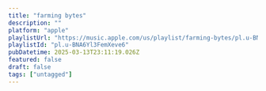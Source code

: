```yaml
---
title: "farming bytes"
description: ""
platform: "apple"
playlistUrl: "https://music.apple.com/us/playlist/farming-bytes/pl.u-BNA6Yl3FemXeve6"
playlistId: "pl.u-BNA6Yl3FemXeve6"
pubDatetime: 2025-03-13T23:11:19.026Z
featured: false
draft: false
tags: ["untagged"]
---
```


